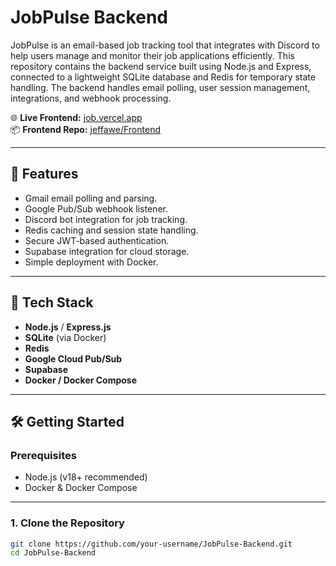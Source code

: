 # JobPulse Backend

JobPulse is an email-based job tracking tool that integrates with Discord to help users manage and monitor their job applications efficiently. This repository contains the backend service built using Node.js and Express, connected to a lightweight SQLite database and Redis for temporary state handling. The backend handles email polling, user session management, integrations, and webhook processing.

🌐 **Live Frontend:** [job.vercel.app](https://job-pulse1.vercel.app)  
📦 **Frontend Repo:** [jeffawe/Frontend](https://github.com/jeffawe/Frontend)

---

## 🚀 Features

- Gmail email polling and parsing.
- Google Pub/Sub webhook listener.
- Discord bot integration for job tracking.
- Redis caching and session state handling.
- Secure JWT-based authentication.
- Supabase integration for cloud storage.
- Simple deployment with Docker.

---

## 🧩 Tech Stack

- **Node.js** / **Express.js**
- **SQLite** (via Docker)
- **Redis**
- **Google Cloud Pub/Sub**
- **Supabase**
- **Docker / Docker Compose**

---

## 🛠️ Getting Started

### Prerequisites

- Node.js (v18+ recommended)
- Docker & Docker Compose

---

### 1. Clone the Repository

```bash
git clone https://github.com/your-username/JobPulse-Backend.git
cd JobPulse-Backend
